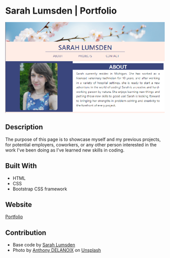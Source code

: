 # Sarah Lumsden | Portfolio

![Portfolio page](assets/images/portfolio-screenshot.png)

## Description
The purpose of this page is to showcase myself and my previous projects, for potential employers, coworkers, or any other person interested in the work I've been doing as I've learned new skills in coding.

## Built With
* HTML
* CSS
* Bootstrap CSS framework

## Website
[Portfolio](https://slumsd01.github.io/portfolio/)

## Contribution
* Base code by [Sarah Lumsden](https://github.com/slumsd01)
* Photo by [Anthony DELANOIX](https://unsplash.com/@anthonydelanoix?utm_source=unsplash&utm_medium=referral&utm_content=creditCopyText) on [Unsplash](https://unsplash.com/?utm_source=unsplash&utm_medium=referral&utm_content=creditCopyText)
